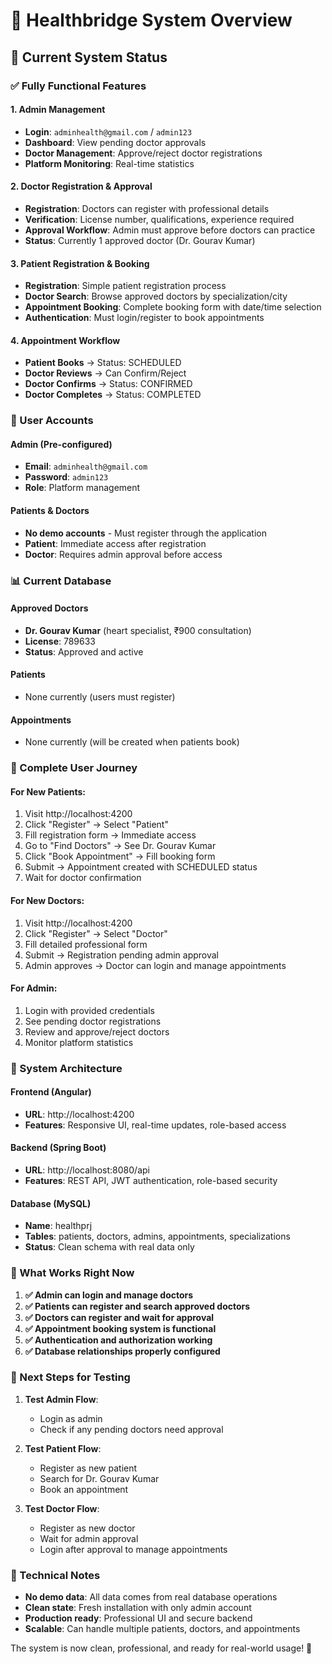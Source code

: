 # 🏥 Healthbridge System Overview

## 🎯 **Current System Status**

### **✅ Fully Functional Features**

#### **1. Admin Management**
- **Login**: `adminhealth@gmail.com` / `admin123`
- **Dashboard**: View pending doctor approvals
- **Doctor Management**: Approve/reject doctor registrations
- **Platform Monitoring**: Real-time statistics

#### **2. Doctor Registration & Approval**
- **Registration**: Doctors can register with professional details
- **Verification**: License number, qualifications, experience required
- **Approval Workflow**: Admin must approve before doctors can practice
- **Status**: Currently 1 approved doctor (Dr. Gourav Kumar)

#### **3. Patient Registration & Booking**
- **Registration**: Simple patient registration process
- **Doctor Search**: Browse approved doctors by specialization/city
- **Appointment Booking**: Complete booking form with date/time selection
- **Authentication**: Must login/register to book appointments

#### **4. Appointment Workflow**
- **Patient Books** → Status: SCHEDULED
- **Doctor Reviews** → Can Confirm/Reject
- **Doctor Confirms** → Status: CONFIRMED
- **Doctor Completes** → Status: COMPLETED

### **🔑 User Accounts**

#### **Admin (Pre-configured)**
- **Email**: `adminhealth@gmail.com`
- **Password**: `admin123`
- **Role**: Platform management

#### **Patients & Doctors**
- **No demo accounts** - Must register through the application
- **Patient**: Immediate access after registration
- **Doctor**: Requires admin approval before access

### **📊 Current Database**

#### **Approved Doctors**
- **Dr. Gourav Kumar** (heart specialist, ₹900 consultation)
- **License**: 789633
- **Status**: Approved and active

#### **Patients**
- None currently (users must register)

#### **Appointments**
- None currently (will be created when patients book)

### **🔄 Complete User Journey**

#### **For New Patients:**
1. Visit http://localhost:4200
2. Click "Register" → Select "Patient"
3. Fill registration form → Immediate access
4. Go to "Find Doctors" → See Dr. Gourav Kumar
5. Click "Book Appointment" → Fill booking form
6. Submit → Appointment created with SCHEDULED status
7. Wait for doctor confirmation

#### **For New Doctors:**
1. Visit http://localhost:4200
2. Click "Register" → Select "Doctor"
3. Fill detailed professional form
4. Submit → Registration pending admin approval
5. Admin approves → Doctor can login and manage appointments

#### **For Admin:**
1. Login with provided credentials
2. See pending doctor registrations
3. Review and approve/reject doctors
4. Monitor platform statistics

### **🚀 System Architecture**

#### **Frontend (Angular)**
- **URL**: http://localhost:4200
- **Features**: Responsive UI, real-time updates, role-based access

#### **Backend (Spring Boot)**
- **URL**: http://localhost:8080/api
- **Features**: REST API, JWT authentication, role-based security

#### **Database (MySQL)**
- **Name**: healthprj
- **Tables**: patients, doctors, admins, appointments, specializations
- **Status**: Clean schema with real data only

### **🎯 What Works Right Now**

1. **✅ Admin can login and manage doctors**
2. **✅ Patients can register and search approved doctors**
3. **✅ Doctors can register and wait for approval**
4. **✅ Appointment booking system is functional**
5. **✅ Authentication and authorization working**
6. **✅ Database relationships properly configured**

### **📱 Next Steps for Testing**

1. **Test Admin Flow**:
   - Login as admin
   - Check if any pending doctors need approval

2. **Test Patient Flow**:
   - Register as new patient
   - Search for Dr. Gourav Kumar
   - Book an appointment

3. **Test Doctor Flow**:
   - Register as new doctor
   - Wait for admin approval
   - Login after approval to manage appointments

### **🔧 Technical Notes**

- **No demo data**: All data comes from real database operations
- **Clean state**: Fresh installation with only admin account
- **Production ready**: Professional UI and secure backend
- **Scalable**: Can handle multiple patients, doctors, and appointments

The system is now clean, professional, and ready for real-world usage! 🎊
